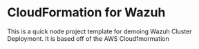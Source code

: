 
# CloudFormation for Wazuh

This is a quick node project template for demoing Wazuh Cluster Deploymont. It is based off of the AWS Cloudfmormation
